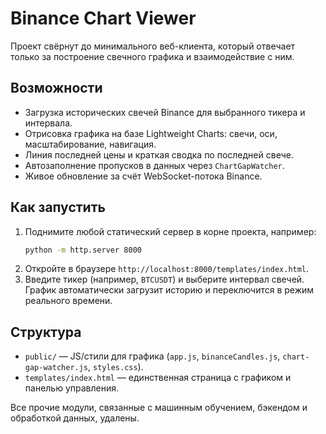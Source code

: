 # Binance Chart Viewer

Проект свёрнут до минимального веб-клиента, который отвечает только за построение свечного графика и взаимодействие с ним.

## Возможности
- Загрузка исторических свечей Binance для выбранного тикера и интервала.
- Отрисовка графика на базе Lightweight Charts: свечи, оси, масштабирование, навигация.
- Линия последней цены и краткая сводка по последней свече.
- Автозаполнение пропусков в данных через `ChartGapWatcher`.
- Живое обновление за счёт WebSocket-потока Binance.

## Как запустить
1. Поднимите любой статический сервер в корне проекта, например:
   ```bash
   python -m http.server 8000
   ```
2. Откройте в браузере `http://localhost:8000/templates/index.html`.
3. Введите тикер (например, `BTCUSDT`) и выберите интервал свечей. График автоматически загрузит историю и переключится в режим реального времени.

## Структура
- `public/` &mdash; JS/стили для графика (`app.js`, `binanceCandles.js`, `chart-gap-watcher.js`, `styles.css`).
- `templates/index.html` &mdash; единственная страница с графиком и панелью управления.

Все прочие модули, связанные с машинным обучением, бэкендом и обработкой данных, удалены.
